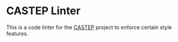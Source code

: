 # CASTEP Linter

This is a code linter for the [CASTEP](http://www.castep.org) project to enforce certain style features.
